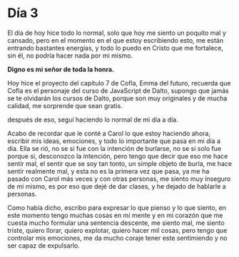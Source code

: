 # Día 3

El día de hoy hice todo lo normal, solo que hoy me siento un poquito mal y cansado, pero en el momento en el que estoy escribiendo esto, me están entrando bastantes energías, y todo lo puedo en Cristo que me fortalece, sin él, no podría hacer nada por mi mismo. 

**Digno es mi señor de toda la honra.**

Hoy hice el proyecto del capítulo 7 de Cofla, Emma del futuro, recuerda que Cofla es el personaje del curso de JavaScript de Dalto, supongo que jamás se te olvidarán los cursos de Dalto, porque son muy originales y de mucha calidad, me sorprende que sean gratis.

después de eso, seguí haciendo lo normal de mi día a día.

Acabo de recordar que le conté a Carol lo que estoy haciendo ahora, escribir mis ideas, emociones, y todo lo importante que pasa en mi día a día. Ella se rió, no se si fue con la intención de burlarse, no se si solo fue porque si, desconozco la intención, pero tengo que decir que eso me hace sentir mal, el sentir que se soy tan tonto, un simple objeto de burla, me hace sentir realmente mal, y esta no es la primera vez que pasa, ya me ha pasado con Carol más veces y con otras personas, me siento muy inseguro de mi mismo, es por eso que dejé de dar clases, y he dejado de hablarle a personas.

Como había dicho, escribo para expresar lo que pienso y lo que siento, en este momento tengo muchas cosas en mi mente y en mi corazón que me cuesta mucho formular una sentencia descente, me siento mal, me siento triste, quiero llorar, quiero explotar, quiero hacer mil cosas, pero tengo que controlar  mis emociones, me da mucho coraje tener este sentimiendo y no ser capaz de expulsarlo.